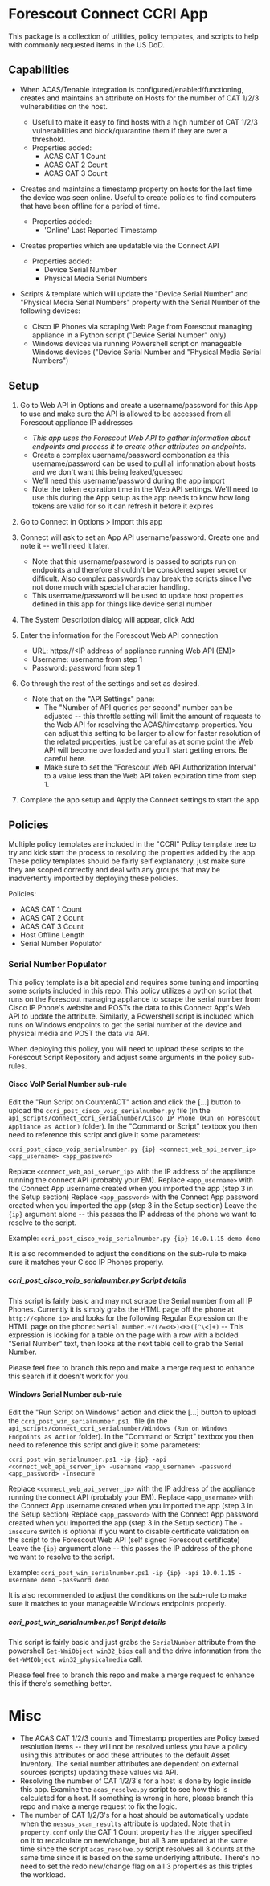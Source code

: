 # Forescout Connect CCRI App
This package is a collection of utilities, policy templates, and scripts to help with commonly requested items in the US DoD.

## Capabilities

- When ACAS/Tenable integration is configured/enabled/functioning, creates and maintains an attribute on Hosts for the number of CAT 1/2/3 vulnerabilities on the host.
	- Useful to make it easy to find hosts with a high number of CAT 1/2/3 vulnerabilities and block/quarantine them if they are over a threshold.
	- Properties added:
		- ACAS CAT 1 Count
		- ACAS CAT 2 Count
		- ACAS CAT 3 Count

- Creates and maintains a timestamp property on hosts for the last time the device was seen online. Useful to create policies to find computers that have been offline for a period of time.
	- Properties added:
		- 'Online' Last Reported Timestamp
		
- Creates properties which are updatable via the Connect API
	- Properties added:
		- Device Serial Number
		- Physical Media Serial Numbers

- Scripts & template which will update the "Device Serial Number" and "Physical Media Serial Numbers" property with the Serial Number of the following devices:
	- Cisco IP Phones via scraping Web Page from Forescout managing appliance in a Python script ("Device Serial Number" only)
	- Windows devices via running Powershell script on manageable Windows devices ("Device Serial Number and "Physical Media Serial Numbers")
 
## Setup

1) Go to Web API in Options and create a username/password for this App to use and make sure the API is allowed to be accessed from all Forescout appliance IP addresses
	- *This app uses the Forescout Web API to gather information about endpoints and process it to create other attributes on endpoints.*
	- Create a complex username/password combonation as this username/password can be used to pull all information about hosts and we don't want this being leaked/guessed
	- We'll need this username/password during the app import
	- Note the token expiration time in the Web API settings. We'll need to use this during the App setup as the app needs to know how long tokens are valid for so it can refresh it before it expires

2) Go to Connect in Options > Import this app

3) Connect will ask to set an App API username/password. Create one and note it -- we'll need it later.
	- Note that this username/password is passed to scripts run on endpoints and therefore shouldn't be considered super secret or difficult. Also complex passwords may break the scripts since I've not done much with special character handling.
	- This username/password will be used to update host properties defined in this app for things like device serial number

4) The System Description dialog will appear, click Add

5) Enter the information for the Forescout Web API connection
	- URL: https://<IP  address  of  appliance  running  Web  API  (EM)>
	- Username: username from step 1
	- Password: password from step 1

6) Go through the rest of the settings and set as desired.
	- Note that on the "API Settings" pane:
		- The "Number of API queries per second" number can be adjusted -- this throttle setting will limit the amount of requests to the Web API for resolving the ACAS/timestamp properties. You can adjust this setting to be larger to allow for faster resolution of the related properties, just be careful as at some point the Web API will become overloaded and you'll start getting errors. Be careful here.
		- Make sure to set the "Forescout Web API Authorization Interval" to a value less than the Web API token expiration time from step 1.

7) Complete the app setup and Apply the Connect settings to start the app.

## Policies 

Multiple policy templates are included in the "CCRI" Policy template tree to try and kick start the process to resolving the properties added by the app. These policy templates should be fairly self explanatory, just make sure they are scoped correctly and deal with any groups that may be inadvertently imported by deploying these policies.

Policies:
- ACAS CAT 1 Count
- ACAS CAT 2 Count
- ACAS CAT 3 Count
- Host Offline Length
- Serial Number Populator

### Serial Number Populator
This policy template is a bit special and requires some tuning and importing some scripts included in this repo.  This policy utilizes a python script that runs on the Forescout managing appliance to scrape the serial number from Cisco IP Phone's website and POSTs the data to this Connect App's Web API to update the attribute. Similarly, a Powershell script is included which runs on Windows endpoints to get the serial number of the device and physical media and POST the data via API.

When deploying this policy, you will need to upload these scripts to the Forescout Script Repository and adjust some arguments in the policy sub-rules.

#### Cisco VoIP Serial Number sub-rule
Edit the "Run Script on CounterACT" action and click the [...] button to upload the `ccri_post_cisco_voip_serialnumber.py` file (in the `api_scripts/connect_ccri_serialnumber/Cisco IP Phone (Run on Forescout Appliance as Action)` folder). In the "Command or Script" textbox you then need to reference this script and give it some parameters:

`ccri_post_cisco_voip_serialnumber.py {ip} <connect_web_api_server_ip> <app_username> <app_password>`

Replace `<connect_web_api_server_ip>` with the IP address of the appliance running the connect API (probably your EM).
Replace `<app_username>` with the Connect App username created when you imported the app (step 3 in the Setup section)
Replace `<app_password>`  with the Connect App password created when you imported the app (step 3 in the Setup section)
Leave the `{ip}` argument alone -- this passes the IP address of the phone we want to resolve to the script.

Example: `ccri_post_cisco_voip_serialnumber.py {ip} 10.0.1.15 demo demo`

It is also recommended to adjust the conditions on the sub-rule to make sure it matches your Cisco IP Phones properly.

##### ccri_post_cisco_voip_serialnumber.py Script details
This script is fairly basic and may not scrape the Serial number from all IP Phones. Currently it is simply grabs the HTML page off the phone at `http://<phone ip>` and looks for the following Regular Expression on the HTML page on the phone: `Serial Number.+?(?=<B>)<B>([^\<]+)` -- This expression is looking for a table on the page with a row with a bolded "Serial Number" text, then looks at the next table cell to grab the Serial Number.

Please feel free to branch this repo and make a merge request to enhance this search if it doesn't work for you.

#### Windows Serial Number sub-rule
Edit the "Run Script on Windows" action and click the [...] button to upload the `ccri_post_win_serialnumber.ps1 ` file (in the `api_scripts/connect_ccri_serialnumber/Windows (Run on Windows Endpoints as Action` folder). In the "Command or Script" textbox you then need to reference this script and give it some parameters:

`ccri_post_win_serialnumber.ps1 -ip {ip} -api <connect_web_api_server_ip> -username <app_username> -password <app_password> -insecure`

Replace `<connect_web_api_server_ip>` with the IP address of the appliance running the connect API (probably your EM).
Replace `<app_username>` with the Connect App username created when you imported the app (step 3 in the Setup section)
Replace `<app_password>`  with the Connect App password created when you imported the app (step 3 in the Setup section)
The `-insecure` switch is optional if you want to disable certificate validation on the script to the Forescout Web API (self signed Forescout certificate)
Leave the `{ip}` argument alone -- this passes the IP address of the phone we want to resolve to the script.

Example: `ccri_post_win_serialnumber.ps1 -ip {ip} -api 10.0.1.15 -username demo -password demo`

It is also recommended to adjust the conditions on the sub-rule to make sure it matches to your manageable Windows endpoints properly.

##### ccri_post_win_serialnumber.ps1 Script details
This script is fairly basic and just grabs the `SerialNumber` attribute from the powershell `Get-WmiObject win32_bios` call and the drive information from the `Get-WMIObject win32_physicalmedia` call.

Please feel free to branch this repo and make a merge request to enhance this if there's something better.

# Misc
- The ACAS CAT 1/2/3 counts and Timestamp properties are Policy based resolution items -- they will not be resolved unless you have a policy using this attributes or add these attributes to the default Asset Inventory. The serial number attributes are dependent on external sources (scripts) updating these values via API.
- Resolving the number of CAT 1/2/3's for a host is done by logic inside this app. Examine the `acas_resolve.py` script to see how this is calculated for a host. If something is wrong in here, please branch this repo and make a merge request to fix the logic.
- The number of CAT 1/2/3's for a host should be automatically update when the `nessus_scan_results` attribute is updated. Note that in `property.conf` only the CAT 1 Count property has the trigger specified on it to recalculate on new/change, but all 3 are updated at the same time since the script `acas_resolve.py` script resolves all 3 counts at the same time since it is based on the same underlying attribute. There's no need to set the redo new/change flag on all 3 properties as this triples the workload.
